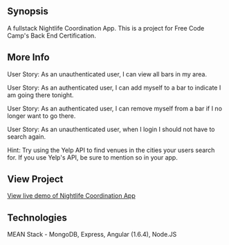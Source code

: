 ## Synopsis

 A fullstack Nightlife Coordination App. This is a project for Free Code Camp's Back End Certification.

## More Info

User Story: As an unauthenticated user, I can view all bars in my area.

User Story: As an authenticated user, I can add myself to a bar to indicate I am going there tonight.

User Story: As an authenticated user, I can remove myself from a bar if I no longer want to go there.

User Story: As an unauthenticated user, when I login I should not have to search again.

Hint: Try using the Yelp API to find venues in the cities your users search for. If you use Yelp's API, be sure to mention so in your app.

## View Project
[View live demo of Nightlife Coordination App](https://peaceful-mountain-40701.herokuapp.com/)

## Technologies
MEAN Stack - MongoDB, Express, Angular (1.6.4), Node.JS
